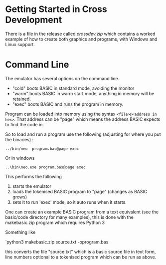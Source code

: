 ---
---
# Getting Started in Cross Development

There is a file in the release called *crossdev.zip* which contains a worked example of how to create both graphics and programs, with Windows and Linux support.

# Command Line
The emulator has several options on the command line.

- "cold" boots BASIC in standard mode, avoiding the monitor
- "warm" boots BASIC in warm start mode, anything in memory will be retained.
- "exec" boots BASIC and runs the program in memory.

Program can be loaded into memory using the syntax `<file>@<address in hex>`. That address can be "page" which means
the address BASIC expects to find the code in.
	
So to load and run a program use the following (adjusting for where you put the binaries) :

`../bin/neo  program.bas@page exec`

Or in windows

`..\bin\neo.exe program.bas@page exec`

This performs the following
1. starts the emulator
1. loads the tokenised BASIC program to "page" (changes as BASIC grows)
1. sets it to run 'exec' mode, so it auto runs when it starts.

One can create an example BASIC program from a text equivalent (see the basic/code directory for many examples), this is done
with the makebasic.zip program which requires Python 3

Something like 

`python3 makebasic.zip source.txt -oprogram.bas

this converts the file "source.txt" which is a basic source file in text form, line numbers optional to a tokenised program 
which can be run as above.

